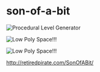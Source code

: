 son-of-a-bit
============

![Procedural Level Generator](http://i.stack.imgur.com/kjJEE.png)

![Low Poly Space!!!](http://fat.gfycat.com/MeatyImpoliteKissingbug.gif)

![Low Poly Space!!!](http://giant.gfycat.com/FragrantMiserableDowitcher.gif)

http://retiredpirate.com/SonOfABit/

